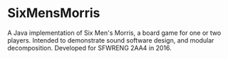 # SixMensMorris
A Java implementation of Six Men's Morris, a board game for one or two players. Intended to demonstrate sound software design, and modular decomposition. Developed for SFWRENG 2AA4 in 2016.

